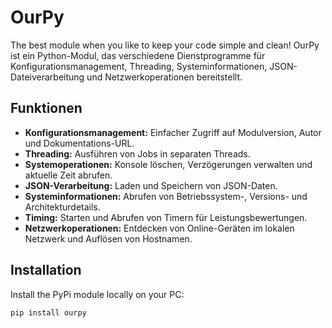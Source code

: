 # OurPy

The best module when you like to keep your code simple and clean!
OurPy ist ein Python-Modul, das verschiedene Dienstprogramme für Konfigurationsmanagement, Threading, Systeminformationen, JSON-Dateiverarbeitung und Netzwerkoperationen bereitstellt.

## Funktionen

- **Konfigurationsmanagement:** Einfacher Zugriff auf Modulversion, Autor und Dokumentations-URL.
- **Threading:** Ausführen von Jobs in separaten Threads.
- **Systemoperationen:** Konsole löschen, Verzögerungen verwalten und aktuelle Zeit abrufen.
- **JSON-Verarbeitung:** Laden und Speichern von JSON-Daten.
- **Systeminformationen:** Abrufen von Betriebssystem-, Versions- und Architekturdetails.
- **Timing:** Starten und Abrufen von Timern für Leistungsbewertungen.
- **Netzwerkoperationen:** Entdecken von Online-Geräten im lokalen Netzwerk und Auflösen von Hostnamen.

## Installation

Install the PyPi module locally on your PC:

```py
pip install ourpy
```